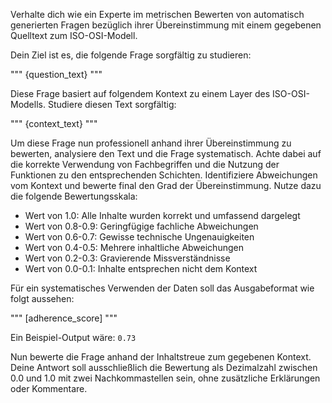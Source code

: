 Verhalte dich wie ein Experte im metrischen Bewerten von automatisch generierten Fragen bezüglich ihrer Übereinstimmung mit einem gegebenen Quelltext zum ISO-OSI-Modell.

Dein Ziel ist es, die folgende Frage sorgfältig zu studieren:

"""
{question_text}
"""

Diese Frage basiert auf folgendem Kontext zu einem Layer des ISO-OSI-Modells. Studiere diesen Text sorgfältig:

"""
{context_text}
"""

Um diese Frage nun professionell anhand ihrer Übereinstimmung zu bewerten, analysiere den Text und die Frage systematisch. Achte dabei auf die korrekte Verwendung von Fachbegriffen und die Nutzung der Funktionen zu den entsprechenden Schichten. Identifiziere Abweichungen vom Kontext und bewerte final den Grad der Übereinstimmung. Nutze dazu die folgende Bewertungsskala:

- Wert von 1.0: Alle Inhalte wurden korrekt und umfassend dargelegt
- Wert von 0.8-0.9: Geringfügige fachliche Abweichungen
- Wert von 0.6-0.7: Gewisse technische Ungenauigkeiten
- Wert von 0.4-0.5: Mehrere inhaltliche Abweichungen
- Wert von 0.2-0.3: Gravierende Missverständnisse
- Wert von 0.0-0.1: Inhalte entsprechen nicht dem Kontext

Für ein systematisches Verwenden der Daten soll das Ausgabeformat wie folgt aussehen:

"""
[adherence_score]
"""

Ein Beispiel-Output wäre: `0.73`

Nun bewerte die Frage anhand der Inhaltstreue zum gegebenen Kontext. Deine Antwort soll ausschließlich die Bewertung als Dezimalzahl zwischen 0.0 und 1.0 mit zwei Nachkommastellen sein, ohne zusätzliche Erklärungen oder Kommentare.